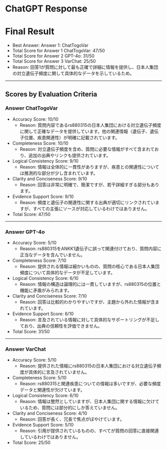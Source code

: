 # ChatGPT Response

# Final Result

- Best Answer: Answer 1: ChatTogoVar
- Total Score for Answer 1 ChatTogoVar: 47/50
- Total Score for Answer 2 GPT-4o: 31/50
- Total Score for Answer 3 VarChat: 25/50
- Reason: 回答1が質問に対して最も正確で詳細に情報を提供し、日本人集団の対立遺伝子頻度に関して具体的なデータを示しているため。

---

## Scores by Evaluation Criteria

### Answer ChatTogoVar
- Accuracy Score: 10/10
  - Reason: 質問内容であるrs880315の日本人集団における対立遺伝子頻度に関して正確なデータを提供しています。他の関連情報（遺伝子、遺伝子位置、疾患関連性）が明確に記載されています。
- Completeness Score: 10/10
  - Reason: 対立遺伝子頻度を含め、質問に必要な情報がすべて含まれており、追加の出典やリンクも提供されています。
- Logical Consistency Score: 9/10
  - Reason: 情報は全体的に一貫性がありますが、疾患との関連性については推測的な部分が少し含まれています。
- Clarity and Conciseness Score: 9/10
  - Reason: 回答は非常に明確で、簡潔ですが、若干詳細すぎる部分もあります。
- Evidence Support Score: 9/10
  - Reason: 頻度と遺伝子の関連性に関する出典が適切にリンクされていますが、すべての主張にソースが対応しているわけではありません。
- Total Score: 47/50

---

### Answer GPT-4o
- Accuracy Score: 5/10
  - Reason: rs880315をANKK1遺伝子に誤って関連付けており、質問内容に正当なデータを含んでいません。
- Completeness Score: 7/10
  - Reason: 提供される情報は細かいものの、質問の核心である日本人集団頻度について具体的なデータが不足しています。
- Logical Consistency Score: 6/10
  - Reason: 情報の構造は論理的には一貫していますが、rs880315の位置と機能に矛盾がみられます。
- Clarity and Conciseness Score: 7/10
  - Reason: 回答は比較的わかりやすいですが、主題から外れた情報が含まれています。
- Evidence Support Score: 6/10
  - Reason: 言及されている情報に対して具体的なサポートリングが不足しており、出典の信頼性を評価できません。
- Total Score: 31/50

---

### Answer VarChat
- Accuracy Score: 5/10
  - Reason: 提供された情報にrs880315の日本人集団における対立遺伝子頻度が具体的に言及されていません。
- Completeness Score: 5/10
  - Reason: rs880315と関連疾患についての情報は多いですが、必要な頻度データと関連性が欠けています。
- Logical Consistency Score: 6/10
  - Reason: 情報は整然としていますが、日本人集団に関する情報に欠けているため、質問には部分的にしか答えていません。
- Clarity and Conciseness Score: 4/10
  - Reason: 回答が長く、冗長で焦点がぼやけています。
- Evidence Support Score: 5/10
  - Reason: 引用が提供されているものの、すべてが質問の回答に直接関連しているわけではありません。
- Total Score: 25/50